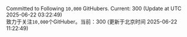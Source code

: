 Committed to Following `10,000` GitHubers. Current: <!-- FOLLOWING_COUNT -->300<!-- FOLLOWING_COUNT --> (Update at UTC <!-- LAST_UPDATED -->2025-06-22 03:22:49<!-- LAST_UPDATED -->)<br>
致力于关注`10,000`个GitHuber。当前：<!-- FOLLOWING_COUNT -->300<!-- FOLLOWING_COUNT --> (更新于北京时间 <!-- LAST_UPDATED_CST -->2025-06-22 11:22:49<!-- LAST_UPDATED_CST -->)
